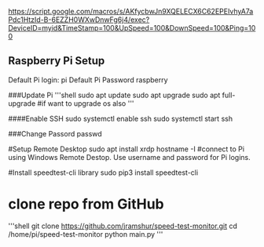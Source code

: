 https://script.google.com/macros/s/AKfycbwJn9XQELECX6C62EPEIvhyA7aPdc1HtzId-B-6EZZH0WXwDnwFg6j4/exec?DeviceID=myid&TimeStamp=100&UpSpeed=100&DownSpeed=100&Ping=100

## Raspberry Pi Setup
Default Pi login: pi
Default Pi Password raspberry

###Update Pi
'''shell
sudo apt update
sudo apt upgrade
sudo apt full-upgrade #if want to upgrade os also
'''

####Enable SSH
sudo systemctl enable ssh
sudo systemctl start ssh

###Change Passord
passwd

#Setup Remote Desktop
sudo apt install xrdp
hostname -I
#connect to Pi using Windows Remote Destop. Use username and password for Pi logins.

#Install speedtest-cli library
sudo pip3 install speedtest-cli

# clone repo from GitHub
'''shell
git clone https://github.com/jramshur/speed-test-monitor.git
cd /home/pi/speed-test-monitor
python main.py
'''
